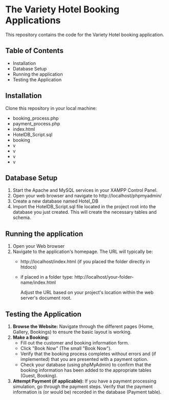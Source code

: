 # The Variety Hotel Booking Applications
  This repository contains the code for the Variety Hotel booking application.

## Table of Contents
* Installation
* Database Setup
* Running the application
* Testing the Application


## Installation
Clone this repository in your local machine:
* booking_process.php
* payment_process.php
* index.html
* HotelDB_Script.sql
* booking
* v
* v
* v
* v

## Database Setup
1.  Start the Apache and MySQL services in your XAMPP Control Panel.
2.  Open your web browser and navigate to http://localhost/phpmyadmin/
3.  Create a new database named Hotel_DB
4.  Import the HotelDB_Script.sql file located in the project root into the database you just created. This will create the necessary tables and schema.

## Running the application
1.  Open your Web browser
2.  Navigate to the application's homepage. The URL will typically be:
    * http://localhost/index.html (if you placed the folder directly in htdocs)
    * if placed in a folder type: http://localhost/your-folder-name/index.html

      Adjust the URL based on your project's location within the web server's document root.

## Testing the Application      

1.  **Browse the Website:** Navigate through the different pages (Home, Gallery, Bookings) to ensure the basic layout is working.
2.  **Make a Booking:**
    * Fill out the customer and booking information form.
    * Click "Book Now" (The small "Book Now").
    * Verify that the booking process completes without errors and (if implemented) that you are presented with a payment option.
    * Check your database (using phpMyAdmin) to confirm that the booking information has been added to the appropriate tables (Guest, Booking).
3.  **Attempt Payment (if applicable):** If you have a payment processing simulation, go through the payment steps. Verify that the payment information is (or would be) recorded in the database (Payment table).





